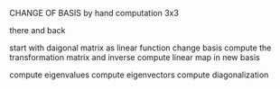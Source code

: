 CHANGE OF BASIS
by hand computation
3x3 

there and back

start with daigonal matrix as linear function
change basis 
compute the transformation matrix and inverse
compute linear map in new basis

compute eigenvalues
compute eigenvectors
compute diagonalization


